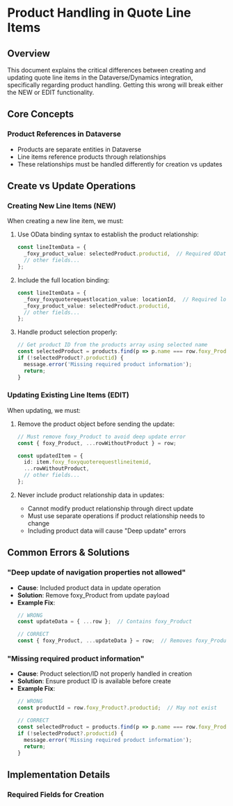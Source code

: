 # Product Handling in Quote Line Items

## Overview
This document explains the critical differences between creating and updating quote line items in the Dataverse/Dynamics integration, specifically regarding product handling. Getting this wrong will break either the NEW or EDIT functionality.

## Core Concepts

### Product References in Dataverse
- Products are separate entities in Dataverse
- Line items reference products through relationships
- These relationships must be handled differently for creation vs updates

## Create vs Update Operations

### Creating New Line Items (NEW)
When creating a new line item, we must:

1. Use OData binding syntax to establish the product relationship:
   ```typescript
   const lineItemData = {
     _foxy_product_value: selectedProduct.productid,  // Required OData binding
     // other fields...
   };
   ```

2. Include the full location binding:
   ```typescript
   const lineItemData = {
     _foxy_foxyquoterequestlocation_value: locationId,  // Required location binding
     _foxy_product_value: selectedProduct.productid,
     // other fields...
   };
   ```

3. Handle product selection properly:
   ```typescript
   // Get product ID from the products array using selected name
   const selectedProduct = products.find(p => p.name === row.foxy_Product?.name);
   if (!selectedProduct?.productid) {
     message.error('Missing required product information');
     return;
   }
   ```

### Updating Existing Line Items (EDIT)
When updating, we must:

1. Remove the product object before sending the update:
   ```typescript
   // Must remove foxy_Product to avoid deep update error
   const { foxy_Product, ...rowWithoutProduct } = row;
   
   const updatedItem = {
     id: item.foxy_foxyquoterequestlineitemid,
     ...rowWithoutProduct,
     // other fields...
   };
   ```

2. Never include product relationship data in updates:
   - Cannot modify product relationship through direct update
   - Must use separate operations if product relationship needs to change
   - Including product data will cause "Deep update" errors

## Common Errors & Solutions

### "Deep update of navigation properties not allowed"
- **Cause**: Included product data in update operation
- **Solution**: Remove foxy_Product from update payload
- **Example Fix**:
  ```typescript
  // WRONG
  const updateData = { ...row };  // Contains foxy_Product
  
  // CORRECT
  const { foxy_Product, ...updateData } = row;  // Removes foxy_Product
  ```

### "Missing required product information"
- **Cause**: Product selection/ID not properly handled in creation
- **Solution**: Ensure product ID is available before create
- **Example Fix**:
  ```typescript
  // WRONG
  const productId = row.foxy_Product?.productid;  // May not exist
  
  // CORRECT
  const selectedProduct = products.find(p => p.name === row.foxy_Product?.name);
  if (!selectedProduct?.productid) {
    message.error('Missing required product information');
    return;
  }
  ```

## Implementation Details

### Required Fields for Creation
</file>